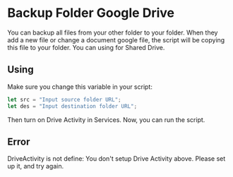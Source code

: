 # Backup Folder Google Drive

You can backup all files from your other folder to your folder. When they add a new file or change a document google file, the script will be copying this file to your folder. You can using for Shared Drive.

## Using

Make sure you change this variable in your script:
```javascript
let src = "Input source folder URL";
let des = "Input destination folder URL";
```

Then turn on Drive Activity in Services. Now, you can run the script.

## Error

DriveActivity is not define: You don't setup Drive Activity above. Please set up it, and try again.
